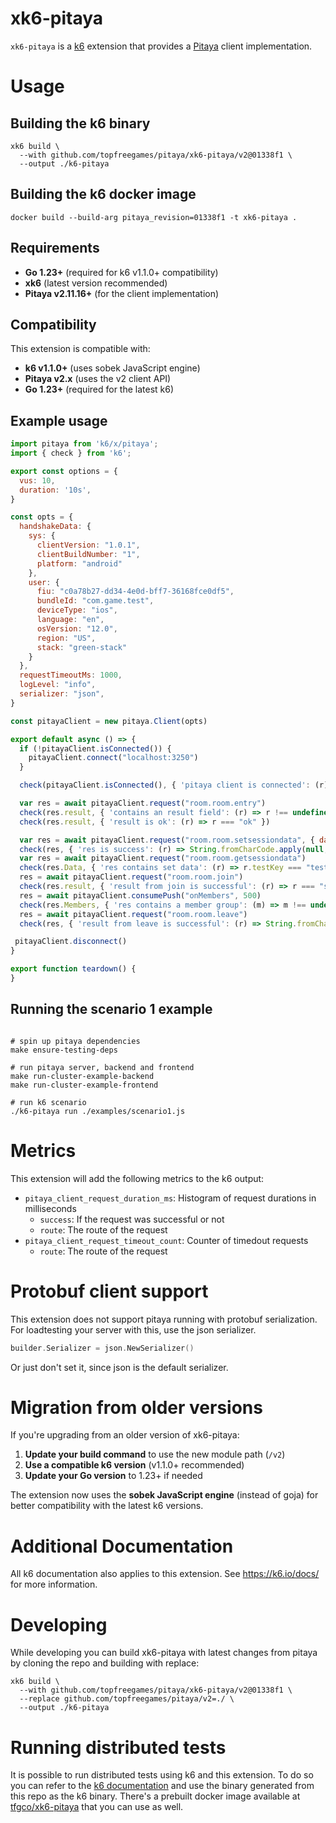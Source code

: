 # xk6-pitaya

`xk6-pitaya` is a [k6](https://go.k6.io/k6) extension that provides a [Pitaya](https://github.com/topfreegames/pitaya) client implementation.

# Usage

## Building the k6 binary

```shell
xk6 build \
  --with github.com/topfreegames/pitaya/xk6-pitaya/v2@01338f1 \
  --output ./k6-pitaya
```

## Building the k6 docker image

```shell
docker build --build-arg pitaya_revision=01338f1 -t xk6-pitaya .
```

## Requirements

- **Go 1.23+** (required for k6 v1.1.0+ compatibility)
- **xk6** (latest version recommended)
- **Pitaya v2.11.16+** (for the client implementation)

## Compatibility

This extension is compatible with:
- **k6 v1.1.0+** (uses sobek JavaScript engine)
- **Pitaya v2.x** (uses the v2 client API)
- **Go 1.23+** (required for the latest k6)

## Example usage

```javascript
import pitaya from 'k6/x/pitaya';
import { check } from 'k6';

export const options = {
  vus: 10,
  duration: '10s',
}

const opts = {
  handshakeData: {
    sys: {
      clientVersion: "1.0.1",
      clientBuildNumber: "1",
      platform: "android"
    },
    user: {
      fiu: "c0a78b27-dd34-4e0d-bff7-36168fce0df5",
      bundleId: "com.game.test",
      deviceType: "ios",
      language: "en",
      osVersion: "12.0",
      region: "US",
      stack: "green-stack"
    }
  },
  requestTimeoutMs: 1000,
  logLevel: "info",
  serializer: "json",
}

const pitayaClient = new pitaya.Client(opts)

export default async () => {
  if (!pitayaClient.isConnected()) {
    pitayaClient.connect("localhost:3250")
  }

  check(pitayaClient.isConnected(), { 'pitaya client is connected': (r) => r === true })

  var res = await pitayaClient.request("room.room.entry")
  check(res.result, { 'contains an result field': (r) => r !== undefined })
  check(res.result, { 'result is ok': (r) => r === "ok" })

  var res = await pitayaClient.request("room.room.setsessiondata", { data: {"testKey": "testVal"} })
  check(res, { 'res is success': (r) => String.fromCharCode.apply(null,r) === "success"} )
  var res = await pitayaClient.request("room.room.getsessiondata")
  check(res.Data, { 'res contains set data': (r) => r.testKey === "testVal"} )
  res = await pitayaClient.request("room.room.join")
  check(res.result, { 'result from join is successful': (r) => r === "success"} )
  res = await pitayaClient.consumePush("onMembers", 500)
  check(res.Members, { 'res contains a member group': (m) => m !== undefined } )
  res = await pitayaClient.request("room.room.leave")
  check(res, { 'result from leave is successful': (r) => String.fromCharCode.apply(null,r) === "success"})

 pitayaClient.disconnect()
}

export function teardown() {
}
```

## Running the scenario 1 example

```shell

# spin up pitaya dependencies
make ensure-testing-deps

# run pitaya server, backend and frontend
make run-cluster-example-backend
make run-cluster-example-frontend

# run k6 scenario
./k6-pitaya run ./examples/scenario1.js
```

# Metrics

This extension will add the following metrics to the k6 output:

- `pitaya_client_request_duration_ms`: Histogram of request durations in milliseconds
    - `success`: If the request was successful or not
    - `route`: The route of the request
- `pitaya_client_request_timeout_count`: Counter of timedout requests
    - `route`: The route of the request

# Protobuf client support

This extension does not support pitaya running with protobuf serialization. For loadtesting your server with this, use the json serializer.

```go
builder.Serializer = json.NewSerializer()
```

Or just don't set it, since json is the default serializer.

# Migration from older versions

If you're upgrading from an older version of xk6-pitaya:

1. **Update your build command** to use the new module path (`/v2`)
2. **Use a compatible k6 version** (v1.1.0+ recommended)
3. **Update your Go version** to 1.23+ if needed

The extension now uses the **sobek JavaScript engine** (instead of goja) for better compatibility with the latest k6 versions.

# Additional Documentation

All k6 documentation also applies to this extension. See https://k6.io/docs/ for more information.

# Developing

While developing you can build xk6-pitaya with latest changes from pitaya
by cloning the repo and building with replace:

```shell
xk6 build \
  --with github.com/topfreegames/pitaya/xk6-pitaya/v2@01338f1 \
  --replace github.com/topfreegames/pitaya/v2=./ \
  --output ./k6-pitaya
```

# Running distributed tests

It is possible to run distributed tests using k6 and this extension. To do so you can refer to the [k6 documentation](https://k6.io/docs/testing-guides/running-distributed-tests/) and use the binary generated from this repo as the k6 binary. There's a prebuilt docker image available at [tfgco/xk6-pitaya](https://hub.docker.com/r/tfgco/xk6-pitaya) that you can use as well.
